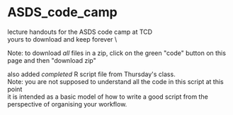 # ASDS_code_camp
lecture handouts for the ASDS code camp at TCD \
yours to download and keep forever \

Note: to download *all* files in a zip, click on the green "code" button on this page and then "download zip"

also added *completed* R script file from Thursday's class. \
Note: you are not supposed to understand all the code in this script at this point\
it is intended as a basic model of how to write a good script from the perspective of organising your workflow.
